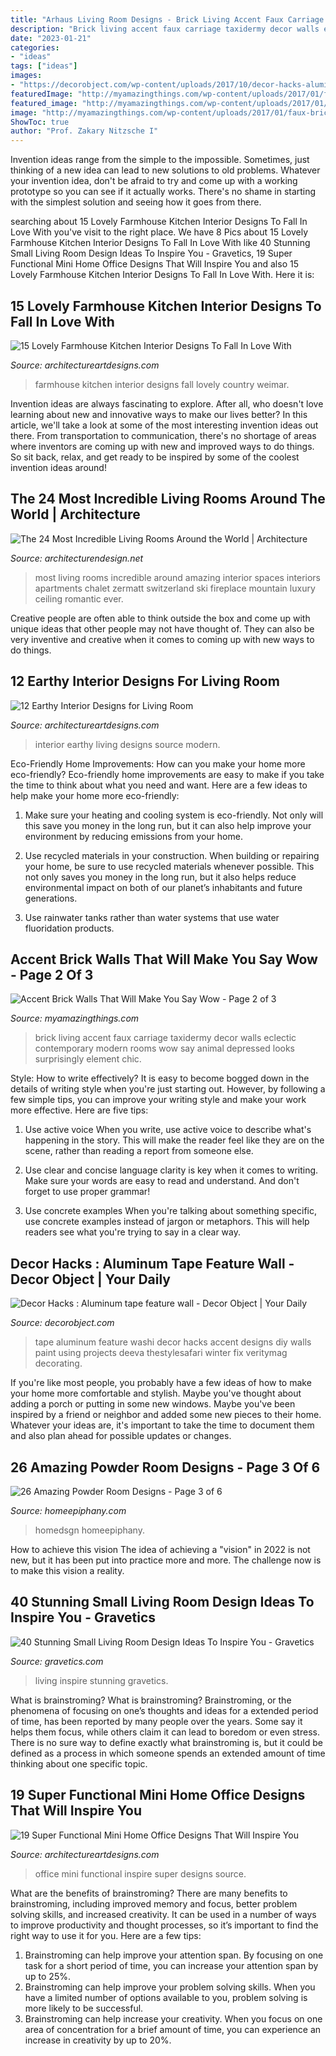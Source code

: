 ```yaml
---
title: "Arhaus Living Room Designs - Brick Living Accent Faux Carriage Taxidermy Decor Walls Eclectic Contemporary Modern Rooms Wow Say Animal Depressed Looks Surprisingly Element Chic"
description: "Brick living accent faux carriage taxidermy decor walls eclectic contemporary modern rooms wow say animal depressed looks surprisingly element chic"
date: "2023-01-21"
categories:
- "ideas"
tags: ["ideas"]
images:
- "https://decorobject.com/wp-content/uploads/2017/10/decor-hacks-aluminum-tape-feature-wall.jpg"
featuredImage: "http://myamazingthings.com/wp-content/uploads/2017/01/faux-brick-wall-in-Living-Room-Contemporary-with-brick-accent-wall-animal-head-art-9.jpg"
featured_image: "http://myamazingthings.com/wp-content/uploads/2017/01/faux-brick-wall-in-Living-Room-Contemporary-with-brick-accent-wall-animal-head-art-9.jpg"
image: "http://myamazingthings.com/wp-content/uploads/2017/01/faux-brick-wall-in-Living-Room-Contemporary-with-brick-accent-wall-animal-head-art-9.jpg"
ShowToc: true
author: "Prof. Zakary Nitzsche I"
---
```



Invention ideas range from the simple to the impossible. Sometimes, just thinking of a new idea can lead to new solutions to old problems. Whatever your invention idea, don't be afraid to try and come up with a working prototype so you can see if it actually works. There's no shame in starting with the simplest solution and seeing how it goes from there.

	

		
searching about 15 Lovely Farmhouse Kitchen Interior Designs To Fall In Love With you've visit to the right place. We have 8 Pics about 15 Lovely Farmhouse Kitchen Interior Designs To Fall In Love With like 40 Stunning Small Living Room Design Ideas To Inspire You - Gravetics, 19 Super Functional Mini Home Office Designs That Will Inspire You and also 15 Lovely Farmhouse Kitchen Interior Designs To Fall In Love With. Here it is:
		
    
## 15 Lovely Farmhouse Kitchen Interior Designs To Fall In Love With

<img loading=lazy src="https://www.architectureartdesigns.com/wp-content/uploads/2015/01/15-Lovely-Farmhouse-Kitchen-Interior-Designs-To-Fall-In-Love-With-14-630x947.jpg" onerror="this.onerror=null;this.src='https://tse4.mm.bing.net/th?id=OIP.8fgxQoYLacI_137vVdS93QHaLI&amp;pid=15.1';" alt="15 Lovely Farmhouse Kitchen Interior Designs To Fall In Love With">

_Source: architectureartdesigns.com_

>farmhouse kitchen interior designs fall lovely country weimar. 

	

Invention ideas are always fascinating to explore. After all, who doesn't love learning about new and innovative ways to make our lives better? In this article, we'll take a look at some of the most interesting invention ideas out there. From transportation to communication, there's no shortage of areas where inventors are coming up with new and improved ways to do things. So sit back, relax, and get ready to be inspired by some of the coolest invention ideas around!

    
## The 24 Most Incredible Living Rooms Around The World | Architecture

<img loading=lazy src="http://cdn.architecturendesign.net/wp-content/uploads/2014/09/20-Most-Incredible-Living-Rooms-4.jpg" onerror="this.onerror=null;this.src='https://tse2.mm.bing.net/th?id=OIP.o_qRyCcIcFqXoSAwYPIYOQHaEo&amp;pid=15.1';" alt="The 24 Most Incredible Living Rooms Around the World | Architecture">

_Source: architecturendesign.net_

>most living rooms incredible around amazing interior spaces interiors apartments chalet zermatt switzerland ski fireplace mountain luxury ceiling romantic ever. 

	

Creative people are often able to think outside the box and come up with unique ideas that other people may not have thought of. They can also be very inventive and creative when it comes to coming up with new ways to do things.

    
## 12 Earthy Interior Designs For Living Room

<img loading=lazy src="http://www.architectureartdesigns.com/wp-content/uploads/2019/03/earthy-modern-interior.2-630x945.jpg" onerror="this.onerror=null;this.src='https://tse4.mm.bing.net/th?id=OIP.s_x8wjomEiLk6YvF61NdUgHaLH&amp;pid=15.1';" alt="12 Earthy Interior Designs for Living Room">

_Source: architectureartdesigns.com_

>interior earthy living designs source modern. 

	

Eco-Friendly Home Improvements: How can you make your home more eco-friendly?
Eco-friendly home improvements are easy to make if you take the time to think about what you need and want. Here are a few ideas to help make your home more eco-friendly:
1. Make sure your heating and cooling system is eco-friendly. Not only will this save you money in the long run, but it can also help improve your environment by reducing emissions from your home.

2. Use recycled materials in your construction. When building or repairing your home, be sure to use recycled materials whenever possible. This not only saves you money in the long run, but it also helps reduce environmental impact on both of our planet’s inhabitants and future generations.

3. Use rainwater tanks rather than water systems that use water fluoridation products.

    
## Accent Brick Walls That Will Make You Say Wow - Page 2 Of 3

<img loading=lazy src="http://myamazingthings.com/wp-content/uploads/2017/01/faux-brick-wall-in-Living-Room-Contemporary-with-brick-accent-wall-animal-head-art-9.jpg" onerror="this.onerror=null;this.src='https://tse2.mm.bing.net/th?id=OIP.tNLaB4a0Aof_nCUhH2YemAHaLH&amp;pid=15.1';" alt="Accent Brick Walls That Will Make You Say Wow - Page 2 of 3">

_Source: myamazingthings.com_

>brick living accent faux carriage taxidermy decor walls eclectic contemporary modern rooms wow say animal depressed looks surprisingly element chic. 

	

Style: How to write effectively?
It is easy to become bogged down in the details of writing style when you're just starting out. However, by following a few simple tips, you can improve your writing style and make your work more effective. Here are five tips:
1. Use active voice
When you write, use active voice to describe what's happening in the story. This will make the reader feel like they are on the scene, rather than reading a report from someone else.

2. Use clear and concise language
 clarity is key when it comes to writing. Make sure your words are easy to read and understand. And don't forget to use proper grammar!

3. Use concrete examples    When you're talking about something specific, use concrete examples instead of jargon or metaphors. This will help readers see what you're trying to say in a clear way.

    
## Decor Hacks : Aluminum Tape Feature Wall - Decor Object | Your Daily

<img loading=lazy src="https://decorobject.com/wp-content/uploads/2017/10/decor-hacks-aluminum-tape-feature-wall.jpg" onerror="this.onerror=null;this.src='https://tse4.mm.bing.net/th?id=OIP.cbWLFFFI-wqstWbfTqLLawHaJ3&amp;pid=15.1';" alt="Decor Hacks : Aluminum tape feature wall - Decor Object | Your Daily">

_Source: decorobject.com_

>tape aluminum feature washi decor hacks accent designs diy walls paint using projects deeva thestylesafari winter fix veritymag decorating. 

	

If you're like most people, you probably have a few ideas of how to make your home more comfortable and stylish. Maybe you've thought about adding a porch or putting in some new windows. Maybe you've been inspired by a friend or neighbor and added some new pieces to their home. Whatever your ideas are, it's important to take the time to document them and also plan ahead for possible updates or changes.

    
## 26 Amazing Powder Room Designs - Page 3 Of 6

<img loading=lazy src="https://homeepiphany.com/wp-content/uploads/2015/07/26-Amazing-Powder-Room-Designs-13.jpg" onerror="this.onerror=null;this.src='https://tse2.mm.bing.net/th?id=OIP.fha6qS7V6N0Jhhy62nsLmAHaLH&amp;pid=15.1';" alt="26 Amazing Powder Room Designs - Page 3 of 6">

_Source: homeepiphany.com_

>homedsgn homeepiphany. 

	

How to achieve this vision
The idea of achieving a "vision" in 2022 is not new, but it has been put into practice more and more. The challenge now is to make this vision a reality.

    
## 40 Stunning Small Living Room Design Ideas To Inspire You - Gravetics

<img loading=lazy src="https://www.gravetics.com/wp-content/uploads/2016/12/Living-Room-Decor.jpg" onerror="this.onerror=null;this.src='https://tse1.mm.bing.net/th?id=OIP.srBNn2rquv2NveYGUIYovgHaLH&amp;pid=15.1';" alt="40 Stunning Small Living Room Design Ideas To Inspire You - Gravetics">

_Source: gravetics.com_

>living inspire stunning gravetics. 

	

What is brainstroming?
What is brainstroming? Brainstroming, or the phenomena of focusing on one’s thoughts and ideas for a extended period of time, has been reported by many people over the years. Some say it helps them focus, while others claim it can lead to boredom or even stress. There is no sure way to define exactly what brainstroming is, but it could be defined as a process in which someone spends an extended amount of time thinking about one specific topic.

    
## 19 Super Functional Mini Home Office Designs That Will Inspire You

<img loading=lazy src="https://www.architectureartdesigns.com/wp-content/uploads/2016/08/16-31.jpg" onerror="this.onerror=null;this.src='https://tse3.mm.bing.net/th?id=OIP.2kSgiMvQbLxJjYLsANP7IQAAAA&amp;pid=15.1';" alt="19 Super Functional Mini Home Office Designs That Will Inspire You">

_Source: architectureartdesigns.com_

>office mini functional inspire super designs source. 

	

What are the benefits of brainstroming?
There are many benefits to brainstroming, including improved memory and focus, better problem solving skills, and increased creativity. It can be used in a number of ways to improve productivity and thought processes, so it’s important to find the right way to use it for you. Here are a few tips: 
1. Brainstroming can help improve your attention span. By focusing on one task for a short period of time, you can increase your attention span by up to 25%. 
2. Brainstroming can help improve your problem solving skills. When you have a limited number of options available to you, problem solving is more likely to be successful. 
3. Brainstroming can help increase your creativity. When you focus on one area of concentration for a brief amount of time, you can experience an increase in creativity by up to 20%.

